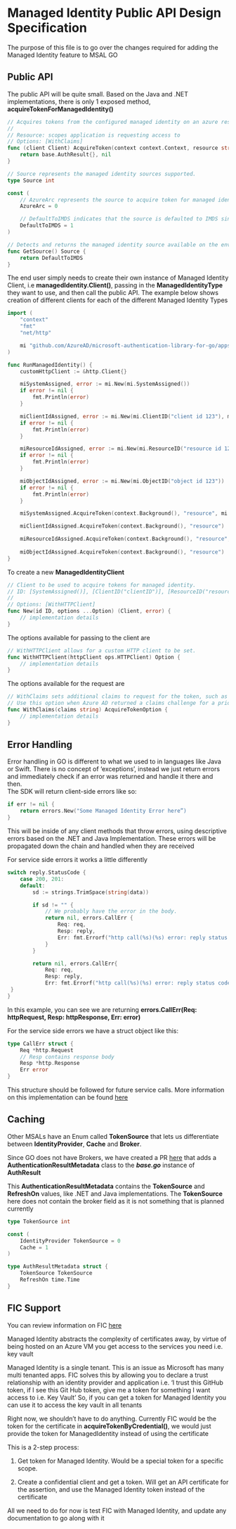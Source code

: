 
# Managed Identity Public API Design Specification

The purpose of this file is to go over the changes required for adding the Managed Identity feature to MSAL GO

## Public API

The public API will be quite small. Based on the Java and .NET implementations, there is only 1 exposed method, **acquireTokenForManagedIdentity()**

```go
// Acquires tokens from the configured managed identity on an azure resource.
//
// Resource: scopes application is requesting access to
// Options: [WithClaims]
func (client Client) AcquireToken(context context.Context, resource string, options ...AcquireTokenOption) (base.AuthResult, error) {
    return base.AuthResult{}, nil
}

// Source represents the managed identity sources supported.
type Source int

const (
    // AzureArc represents the source to acquire token for managed identity is Azure Arc.
    AzureArc = 0

    // DefaultToIMDS indicates that the source is defaulted to IMDS since no environment variables are set.
    DefaultToIMDS = 1
)

// Detects and returns the managed identity source available on the environment.
func GetSource() Source {
    return DefaultToIMDS
}
```

The end user simply needs to create their own instance of Managed Identity Client, i.e **managedIdentity.Client()**, passing in the **ManagedIdentityType** they want to use, and then call the public API. The example below shows creation of different clients for each of the different Managed Identity Types

```go
import (
    "context"
    "fmt"
    "net/http"

    mi "github.com/AzureAD/microsoft-authentication-library-for-go/apps/managedidentity"
)

func RunManagedIdentity() {
    customHttpClient := &http.Client{}

    miSystemAssigned, error := mi.New(mi.SystemAssigned())
    if error != nil {
        fmt.Println(error)
    }

    miClientIdAssigned, error := mi.New(mi.ClientID("client id 123"), mi.WithHTTPClient(customHttpClient))
    if error != nil {
        fmt.Println(error)
    }

    miResourceIdAssigned, error := mi.New(mi.ResourceID("resource id 123"))
    if error != nil {
        fmt.Println(error)
    }

    miObjectIdAssigned, error := mi.New(mi.ObjectID("object id 123"))
    if error != nil {
        fmt.Println(error)
    }

    miSystemAssigned.AcquireToken(context.Background(), "resource", mi.WithClaims("claim"))

    miClientIdAssigned.AcquireToken(context.Background(), "resource")

    miResourceIdAssigned.AcquireToken(context.Background(), "resource", mi.WithClaims("claim"))
    
    miObjectIdAssigned.AcquireToken(context.Background(), "resource")
}
```

To create a new **ManagedIdentityClient**

```go
// Client to be used to acquire tokens for managed identity.
// ID: [SystemAssigned()], [ClientID("clientID")], [ResourceID("resourceID")], [ObjectID("objectID")]
//
// Options: [WithHTTPClient]
func New(id ID, options ...Option) (Client, error) {
    // implementation details
}
```

The options available for passing to the client are  

```go
// WithHTTPClient allows for a custom HTTP client to be set.
func WithHTTPClient(httpClient ops.HTTPClient) Option {
    // implementation details
}
```

The options available for the request are 

```go
// WithClaims sets additional claims to request for the token, such as those required by conditional access policies.
// Use this option when Azure AD returned a claims challenge for a prior request. The argument must be decoded.
func WithClaims(claims string) AcquireTokenOption {
    // implementation details
}
```

## Error Handling

Error handling in GO is different to what we used to in languages like Java or Swift.
There is no concept of ‘exceptions’, instead we just return errors and immediately check if an error was returned and handle it there and then.  
The SDK will return client-side errors like so:

```go
if err != nil {
    return errors.New("Some Managed Identity Error here”) 
}
```

This will be inside of any client methods that throw errors, using descriptive errors based on the .NET and Java Implementation. These errors will be propagated down the chain and handled when they are received

For service side errors it works a little differently

```go
switch reply.StatusCode { 
    case 200, 201: 
    default: 
        sd := strings.TrimSpace(string(data)) 

        if sd != "" { 
            // We probably have the error in the body. 
            return nil, errors.CallErr { 
                Req: req, 
                Resp: reply, 
                Err: fmt.Errorf("http call(%s)(%s) error: reply status code was %d:\n%s",req.URL.String(), req.Method, reply.StatusCode, sd)
            } 
        }  

        return nil, errors.CallErr{ 
            Req: req, 
            Resp: reply, 
            Err: fmt.Errorf("http call(%s)(%s) error: reply status code was %d", req.URL.String(), req.Method, reply.StatusCode), 
 } 
}
```

In this example, you can see we are returning **errors.CallErr(Req: httpRequest, Resp: httpResponse, Err: error)**

For the service side errors we have a struct object like this:

```go
type CallErr struct { 
    Req *http.Request 
    // Resp contains response body 
    Resp *http.Response 
    Err error 
} 
```

This structure should be followed for future service calls. More information on this implementation can be found [here](https://github.com/AzureAD/microsoft-authentication-library-for-go/blob/ae2db6b72c7010958355f448e99209bd28e76e67/apps/errors/error_design.md#L1)

## Caching

Other MSALs have an Enum called **TokenSource** that lets us differentiate between **IdentityProvider**, **Cache** and **Broker**.  

Since GO does not have Brokers, we have created a PR [here](https://github.com/AzureAD/microsoft-authentication-library-for-go/pull/498) that adds a **AuthenticationResultMetadata** class to the **_base.go_** instance of **AuthResult**  

This **AuthenticationResultMetadata** contains the **TokenSource** and **RefreshOn** values, like .NET and Java implementations. The **TokenSource** here does not contain the broker field as it is not something that is planned currently

```go
type TokenSource int

const (
    IdentityProvider TokenSource = 0
    Cache = 1
)

type AuthResultMetadata struct {
    TokenSource TokenSource
    RefreshOn time.Time
}
```

## FIC Support

You can review information on FIC [here](https://review.learn.microsoft.com/en-us/identity/microsoft-identity-platform/federated-identity-credentials?branch=main&tabs=dotnet)

Managed Identity abstracts the complexity of certificates away, by virtue of being hosted on an Azure VM you get access to the services you need i.e. key vault

Managed Identity is a single tenant. This is an issue as Microsoft has many multi tenanted apps.
FIC solves this by allowing you to declare a trust relationship with an identity provider and application i.e. ‘I trust this GitHub token, if I see this Git Hub token, give me a token for something I want access to i.e. Key Vault’
So, if you can get a token for Managed Identity you can use it to access the key vault in all tenants

Right now, we shouldn’t have to do anything.
Currently FIC would be the token for the certificate in **acquireTokenByCredential()**, we would just provide the token for ManagedIdentity instead of using the certificate

This is a 2-step process:

1. Get token for Managed Identity. Would be a special token for a specific scope.  

2. Create a confidential client and get a token. Will get an API certificate for the assertion, and use the Managed Identity token instead of the certificate  

All we need to do for now is test FIC with Managed Identity, and update any documentation to go along with it